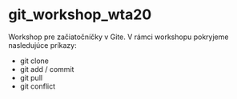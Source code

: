 # git_workshop_wta20

Workshop pre začiatočníčky v Gite. V rámci workshopu pokryjeme nasledujúce príkazy:
- git clone
- git add / commit
- git pull
- git conflict